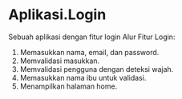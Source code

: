 # Aplikasi.Login
Sebuah aplikasi dengan fitur login
Alur Fitur Login:
1. Memasukkan nama, email, dan password.
2. Memvalidasi masukkan.
3. Memvalidasi pengguna dengan deteksi wajah.
4. Memasukkan nama ibu untuk validasi.
5. Menampilkan halaman home.
